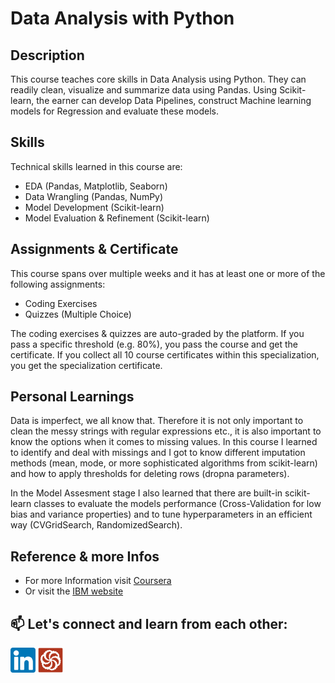 # Data Analysis with Python

## Description
This course teaches core skills in Data Analysis using Python. They can readily clean, visualize and summarize data using Pandas. Using Scikit-learn, the earner can develop Data Pipelines, construct Machine learning models for Regression and evaluate these models. 

## Skills
Technical skills learned in this course are:
- EDA (Pandas, Matplotlib, Seaborn)
- Data Wrangling (Pandas, NumPy)
- Model Development (Scikit-learn)
- Model Evaluation & Refinement (Scikit-learn)

## Assignments & Certificate
This course spans over multiple weeks and it has at least one or more of the following assignments:
- Coding Exercises
- Quizzes (Multiple Choice)

The coding exercises & quizzes are auto-graded by the platform. If you pass a specific threshold (e.g. 80%), you pass the course and get the certificate. If you collect all 10 course certificates within this specialization, you get the specialization certificate.

## Personal Learnings
Data is imperfect, we all know that. Therefore it is not only important to clean the messy strings with regular expressions etc., it is also important to know the options when it comes to missing values. In this course I learned to identify and deal with missings and I got to know different imputation methods (mean, mode, or more sophisticated algorithms from scikit-learn) and how to apply thresholds for deleting rows (dropna parameters).

In the Model Assesment stage I also learned that there are built-in scikit-learn classes to evaluate the models performance (Cross-Validation for low bias and variance properties) and to tune hyperparameters in an efficient way (CVGridSearch, RandomizedSearch).

## Reference & more Infos
- For more Information visit [Coursera](https://www.coursera.org/learn/data-analysis-with-python?specialization=ibm-data-science)
- Or visit the [IBM website](https://www.ibm.com/training/badge/97c253ba-269a-4e56-a110-6852a8ace900)

## 📫 Let's connect and learn from each other:

[<img src="https://github.com/kevin-goetz/kevin-goetz/blob/main/LinkedIn Logo.png" height="40em" align="center" alt="Connect with Me on LinkedIn" title="Connect with Me on LinkedIn"/>](https://linkedin.com/in/kgötz) [<img src="https://github.com/kevin-goetz/kevin-goetz/blob/main/Codewars Logo.svg" height="40em" align="center" alt="Connect with Me on Codewars" title="Connect with Me on Codewars"/>](https://www.codewars.com/users/kevin-goetz)

